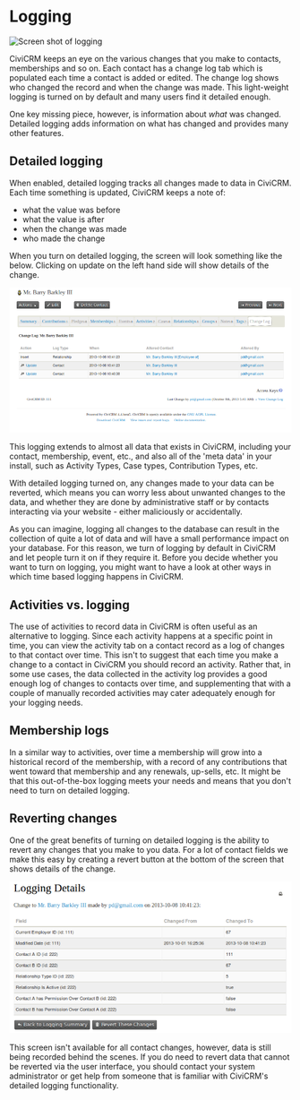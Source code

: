 Logging
=======

![Screen shot of logging](../img/logging.png)

CiviCRM keeps an eye on the various changes that you make to contacts,
memberships and so on. Each contact has a change log tab which is
populated each time a contact is added or edited. The change log shows
who changed the record and when the change was made. This light-weight
logging is turned on by default and many users find it detailed enough.

One key missing piece, however, is information about *what* was
changed. Detailed logging adds information on what has changed and
provides many other features. 

Detailed logging
----------------

When enabled, detailed logging tracks all changes made to data in
CiviCRM. Each time something is updated, CiviCRM keeps a note of:

-   what the value was before
-   what the value is after
-   when the change was made
-   who made the change

When you turn on detailed logging, the screen will look something like
the below. Clicking on update on the left hand side will show details
of the change. 

![Change log image](../img/change-log.png)

This logging extends to almost all data that exists in CiviCRM,
including your contact, membership, event, etc., and also all of
the 'meta data' in your install, such as Activity Types, Case types,
Contribution Types, etc. 

With detailed logging turned on, any changes made to your data can be
reverted, which means you can worry less about unwanted changes to the
data, and whether they are done by administrative staff or by contacts
interacting via your website - either maliciously or accidentally.

As you can imagine, logging all changes to the database can result in
the collection of quite a lot of data and will have a small performance
impact on your database. For this reason, we turn of logging by default
in CiviCRM and let people turn it on if they require it. Before you
decide whether you want to turn on logging, you might want to have a
look at other ways in which time based logging happens in CiviCRM. 

Activities vs. logging
----------------------

The use of activities to record data in CiviCRM is often useful as an
alternative to logging. Since each activity happens at a specific point
in time, you can view the activity tab on a contact record as a log of
changes to that contact over time. This isn't to suggest that each time
you make a change to a contact in CiviCRM you should record an
activity. Rather that, in some use cases, the data collected in the
activity log provides a good enough log of changes to contacts over
time, and supplementing that with a couple of manually recorded
activities may cater adequately enough for your logging needs. 

Membership logs
---------------

In a similar way to activities, over time a membership will grow into a
historical record of the membership, with a record of any contributions
that went toward that membership and any renewals, up-sells, etc. It
might be that this out-of-the-box logging meets your needs and means
that you don't need to turn on detailed logging.

Reverting changes
-----------------

One of the great benefits of turning on detailed logging is the ability
to revert any changes that you make to you data. For a lot of contact
fields we make this easy by creating a revert button at the bottom of
the screen that shows details of the change.

![Screen shot of change log revert](../img/change-log-revert.png)

This screen isn't available for all contact changes, however, data is
still being recorded behind the scenes. If you do need to revert data
that cannot be reverted via the user interface, you should contact your
system administrator or get help from someone that is familiar with
CiviCRM's detailed logging functionality. 
